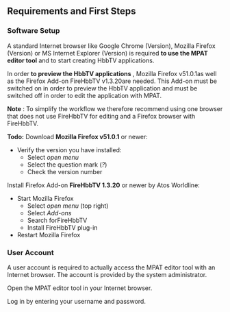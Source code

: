 ## Requirements and First Steps ##

### Software Setup ###

A standard Internet browser like Google Chrome (Version), Mozilla Firefox (Version) or MS Internet Explorer (Version) is required **to use the MPAT editor tool** and to start creating HbbTV applications.

In order **to preview the HbbTV applications** , Mozilla Firefox v51.0.1as well as the Firefox Add-on FireHbbTV v1.3.20are needed. This Add-on must be switched on in order to preview the HbbTV application and must be switched off in order to edit the application with MPAT.

**Note** : To simplify the workflow we therefore recommend using one browser that does not use FireHbbTV for editing and a Firefox browser with FireHbbTV.

**Todo:** Download **Mozilla Firefox v51.0.1** or newer:

+ Verify the version you have installed:
	+ Select *open menu*
  	+ Select the question mark (*?*)
  	+ Check the version number

Install Firefox Add-on **FireHbbTV 1.3.20** or newer by Atos Worldline:

+ Start Mozilla Firefox
  + Select *open menu* (top right)
  + Select *Add-ons*
  + Search forFireHbbTV
  + Install FireHbbTV plug-in
+ Restart Mozilla Firefox

### User Account ###

A user account is required to actually access the MPAT editor tool with an Internet browser. The account is provided by the system administrator.

Open the MPAT editor tool in your Internet browser.

Log in by entering your username and password.